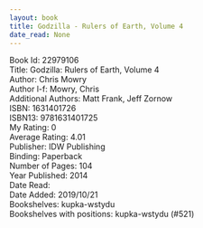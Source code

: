 ```yaml
---
layout: book
title: Godzilla - Rulers of Earth, Volume 4
date_read: None
---
```


Book Id: 22979106<br />
Title: Godzilla: Rulers of Earth, Volume 4<br />
Author: Chris Mowry<br />
Author l-f: Mowry, Chris<br />
Additional Authors: Matt Frank, Jeff Zornow<br />
ISBN: 1631401726<br />
ISBN13: 9781631401725<br />
My Rating: 0<br />
Average Rating: 4.01<br />
Publisher: IDW Publishing<br />
Binding: Paperback<br />
Number of Pages: 104<br />
Year Published: 2014<br />
Date Read: <br />
Date Added: 2019/10/21<br />
Bookshelves: kupka-wstydu<br />
Bookshelves with positions: kupka-wstydu (#521)<br />

